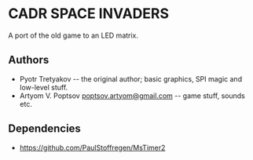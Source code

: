 # CADR SPACE INVADERS

A port of the old game to an LED matrix.

## Authors
* Pyotr Tretyakov -- the original author; basic graphics, SPI magic and low-level stuff.
* Artyom V. Poptsov <poptsov.artyom@gmail.com> -- game stuff, sounds etc.

## Dependencies
* https://github.com/PaulStoffregen/MsTimer2
